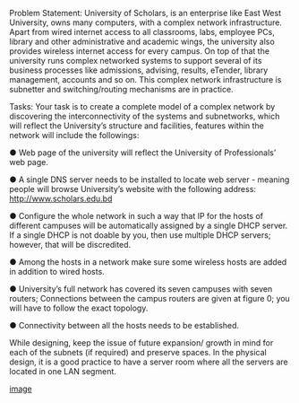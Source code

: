 Problem Statement:
University of Scholars, is an enterprise like East West University, owns many computers, with a complex network infrastructure. Apart from wired internet access to all classrooms, labs, employee PCs, library and other administrative and academic wings, the university also provides wireless internet access for every campus. On top of that the university runs complex networked systems to support several of its business processes like admissions, advising, results, eTender, library management, accounts and so on. This complex network infrastructure is subnetter and switching/routing mechanisms are in practice.

Tasks:
Your task is to create a complete model of a complex network by discovering the interconnectivity of the systems and subnetworks, which will reflect the University’s structure and facilities, features within the network will include the followings:

● Web page of the university will reflect the University of Professionals’ web page.

● A single DNS server needs to be installed to locate web server - meaning people will browse University’s website with the following address: http://www.scholars.edu.bd

● Configure the whole network in such a way that IP for the hosts of different campuses will be automatically assigned by a single DHCP server. If a single DHCP is not doable by you, then use multiple DHCP servers; however, that will be discredited.

● Among the hosts in a network make sure some wireless hosts are added in addition to wired hosts.

● University’s full network has covered its seven campuses with seven routers; Connections between the campus routers are given at figure 0; you will have to follow the exact topology.

● Connectivity between all the hosts needs to be established.

While designing, keep the issue of future expansion/ growth in mind for each of the subnets (if required) and preserve spaces. In the physical design, it is a good practice to have a server room where all the servers are located in one LAN segment.

[image](https://user-images.githubusercontent.com/98944063/212482087-00c19bfd-eb83-4774-ba9a-b06fb7c5bb6e.png)
